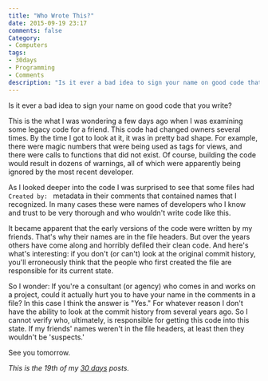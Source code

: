 ```yaml
---
title: "Who Wrote This?"
date: 2015-09-19 23:17
comments: false
Category:
- Computers
tags:
- 30days
- Programming
- Comments
description: "Is it ever a bad idea to sign your name on good code that you write?"
---
```


Is it ever a bad idea to sign your name on good code that you write?

<!-- more -->

This is the what I was wondering a few days ago when I was examining some legacy code for a friend. This code had changed owners several times. By the time I got to look at it, it was in pretty bad shape. For example, there were magic numbers that were being used as tags for views, and there were calls to functions that did not exist. Of course, building the code would result in dozens of warnings, all of which were apparently being ignored by the most recent developer. 

As I looked deeper into the code I was surprised to see that some files had `Created by: ` metadata in their comments that contained names that I recognized. In many cases these were names of developers who I know and trust to be very thorough and who wouldn't write code like this. 

It became apparent that the early versions of the code were written by my friends. That's why their names are in the file headers. But over the years others have come along and horribly defiled their clean code. And here's what's interesting: if you don't (or can't) look at the original commit history, you'll erroneously think that the people who first created the file are responsible for its current state.

So I wonder: If you're a consultant (or agency) who comes in and works on a project, could it actually hurt you to have your name in the comments in a file? In this case I think the answer is "Yes." For whatever reason I don't have the ability to look at the commit history from several years ago. So I cannot verify who, ultimately, is responsible for getting this code into this state. If my friends' names weren't in the file headers, at least then they wouldn't be 'suspects.'

See you tomorrow.

_This is the 19th of my [30 days][] posts._

[30 days]: /2015/08/31/30-days/
